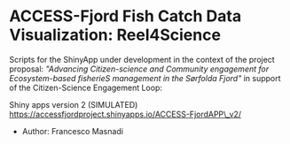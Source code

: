# ACCESS-Fjord Fish Catch Data Visualization: Reel4Science

Scripts for the ShinyApp under development in the context of the project proposal: *"Advancing Citizen-science and Community engagement for Ecosystem-based fisherieS management in the Sørfolda Fjord"* in support of the Citizen-Science Engagement Loop:

Shiny apps version 2 (SIMULATED) https://accessfjordproject.shinyapps.io/ACCESS-FjordAPP\_v2/

* Author: Francesco Masnadi
